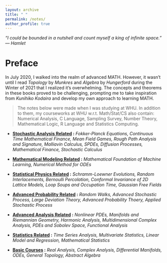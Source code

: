 ```yaml
---
layout: archive
title: " "
permalink: /notes/
author_profile: true
---
```



*“I could be bounded in a nutshell and count myself a king of infinite space.” ― Hamlet*

Preface
===

In July 2020, I walked into the realm of advanced MATH. However, it wasn’t until I read *Topology* by *Munkres* and *Algebra* by *Hungerford* during the Winter of 2021 that I realized it’s overwhelming. The concepts and theorems in these books proved to be challenging, prompting me to take inspiration from *Kunihiko Kodaira* and develop my own approach to learning MATH.

> The notes below were made when I was studying at WHU. In addition to them, my courseworks at WHU w.r.t. Math/Stat/CS also contain: Numerical Analysis, C Language, Sampling Survey, Number Theory, Mathematical Logic, R Language and Statistics Computing.

- **[Stochastic Analysis Related](../_pages/stoana.md) :** *Fokker-Planck Equations, Continuous Time Mathematical Finance, Mean Field Games, Rough Path Analysis and Signature, Malliavin Calculus, SPDEs, Diffusion Processes, Mathematical Finance, Stochastic Calculus*

- **[Mathematical Modeling Related](../_pages/mathmod.md) :** *Mathematical Foundation of Machine Learning, Numerical Method for ODEs*

- **[Statistical Physics Related](../_pages/statphy.md) :** *Schramm-Loewner Evolutions, Random Interlacements, Bernoulli Percolation, Conformal Invariance of 2D Lattice Models, Loop Soups and Occupation Time, Gaussian Free Fields*

- **[Advanced Probability Related](../_pages/advprob.md) :** *Random Walks, Advanced Stochastic Process, Large Deviation Theory, Advanced Probability Thoery, Applied Stochastic Process*

- **[Advanced Analysis Related](../_pages/advana.md) :** *Nonlinear PDEs, Manifolds and Riemannian Geometry, Harmonic Analysis, Multidimensional Complex Analysis, PDEs and Sobolev Space, Functional Analysis*

- **[Statistics Related](../_pages/stat.md) :** *Time Series Analysis, Multivariate Statistics, Linear Model and Regression, Mathematical Statistics*

- **[Basic Courses](../_pages/basic.md) :** *Real Analysis, Complex Analysis, Differential Manifolds, ODEs, General Topology, Abstract Algebra*


<br>
<br>
<br>
<br>
<br>
<br>
<br>
<br>
<br>
